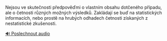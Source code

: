 
Nejsou ve skutečnosti předpověďmi o vlastním obsahu dotčeného případu, ale o četnosti různých možných výsledků. Zakládají se buď na statistických informacích, nebo prostě na hrubých odhadech četnosti získaných z nestatistické zkušenosti.

[🔊 Poslechnout audio](/data/7-paragraphs/audio/chapter_29/para_011-Nejsou-ve-skutenosti-pedpovmi-o-vlastnm-obsah.mp3)
